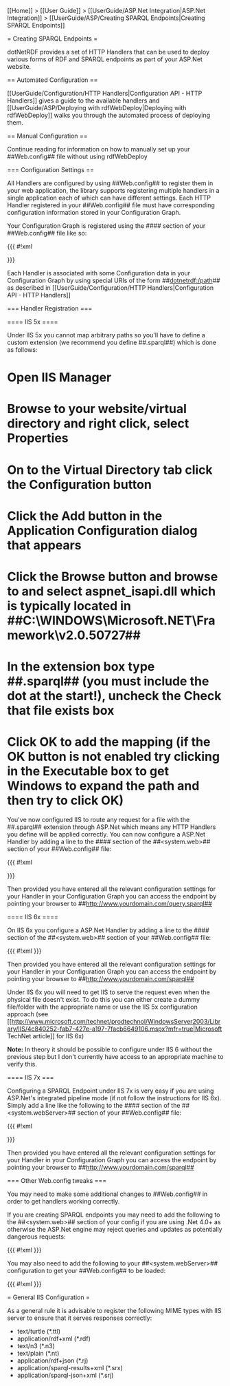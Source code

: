 [[Home]] > [[User Guide]] > [[UserGuide/ASP.Net Integration|ASP.Net Integration]] > [[UserGuide/ASP/Creating SPARQL Endpoints|Creating SPARQL Endpoints]]

= Creating SPARQL Endpoints =

dotNetRDF provides a set of HTTP Handlers that can be used to deploy various forms of RDF and SPARQL endpoints as part of your ASP.Net website.

== Automated Configuration ==

[[UserGuide/Configuration/HTTP Handlers|Configuration API - HTTP Handlers]] gives a guide to the available handlers and [[UserGuide/ASP/Deploying with rdfWebDeploy|Deploying with rdfWebDeploy]] walks you through the automated process of deploying them.

== Manual Configuration ==

Continue reading for information on how to manually set up your ##Web.config## file without using rdfWebDeploy

=== Configuration Settings ==

All Handlers are configured by using ##Web.config## to register them in your web application, the library supports registering multiple handlers in a single application each of which can have different settings. Each HTTP Handler registered in your ##Web.config## file must have corresponding configuration information stored in your Configuration Graph.

Your Configuration Graph is registered using the ##<appSettings>## section of your ##Web.config## file like so:

{{{
#!xml

<appSettings>
  <add key="dotNetRDFConfig" value="~/App_Data/config.ttl" />
</appSettings>
}}}

Each Handler is associated with some Configuration data in your Configuration Graph by using special URIs of the form ##<dotnetrdf:/path>## as described in [[UserGuide/Configuration/HTTP Handlers|Configuration API - HTTP Handlers]]

=== Handler Registration ===

==== IIS 5x ====

Under IIS 5x you cannot map arbitrary paths so you'll have to define a custom extension (we recommend you define ##.sparql##) which is done as follows:

# Open IIS Manager
# Browse to your website/virtual directory and right click, select Properties
# On to the Virtual Directory tab click the Configuration button
# Click the Add button in the Application Configuration dialog that appears
# Click the Browse button and browse to and select aspnet_isapi.dll which is typically located in ##C:\WINDOWS\Microsoft.NET\Framework\v2.0.50727\##
# In the extension box type ##.sparql## (you must include the dot at the start!), uncheck the Check that file exists box
# Click OK to add the mapping (if the OK button is not enabled try clicking in the Executable box to get Windows to expand the path and then try to click OK)

You've now configured IIS to route any request for a file with the ##.sparql## extension through ASP.Net which means any HTTP Handlers you define will be applied correctly. You can now configure a ASP.Net Handler by adding a line to the ##<httpHandlers>## section of the ##<system.web>## section of your ##Web.config## file:

{{{
#!xml

<add verb="*" path="/query.sparql" validate="false" type="VDS.RDF.Web.QueryHandler" />
}}}

Then provided you have entered all the relevant configuration settings for your Handler in your Configuration Graph you can access the endpoint by pointing your browser to ##http://www.yourdomain.com/query.sparql##

==== IIS 6x ====

On IIS 6x you configure a ASP.Net Handler by adding a line to the ##<httpHandlers>## section of the ##<system.web>## section of your ##Web.config## file:

{{{
#!xml
<add verb="*" path="/sparql" validate="false" type="VDS.RDF.Web.QueryHandler" />
}}}

Then provided you have entered all the relevant configuration settings for your Handler in your Configuration Graph you can access the endpoint by pointing your browser to ##http://www.yourdomain.com/sparql##

Under IIS 6x you will need to get IIS to serve the request even when the physical file doesn't exist. To do this you can either create a dummy file/folder with the appropriate name or use the IIS 5x configuration approach (see [[http://www.microsoft.com/technet/prodtechnol/WindowsServer2003/Library/IIS/4c840252-fab7-427e-a197-7facb6649106.mspx?mfr=true|Microsoft TechNet article]] for IIS 6x)

**Note:** In theory it should be possible to configure under IIS 6 without the previous step but I don't currently have access to an appropriate machine to verify this.

==== IIS 7x ===

Configuring a SPARQL Endpoint under IIS 7x is very easy if you are using ASP.Net's integrated pipeline mode (if not follow the instructions for IIS 6x). Simply add a line like the following to the ##<handlers>## section of the ##<system.webServer>## section of your ##Web.config## file:

{{{
#!xml

<add name="/sparql" verb="*" path="/sparql" type="VDS.RDF.Web.QueryHandler" />
}}}

Then provided you have entered all the relevant configuration settings for your Handler in your Configuration Graph you can access the endpoint by pointing your browser to ##http://www.yourdomain.com/sparql##

=== Other Web.config tweaks ===

You may need to make some additional changes to ##Web.config## in order to get handlers working correctly.

If you are creating SPARQL endpoints you may need to add the following to the ##<system.web>## section of your config if you are using .Net 4.0+ as otherwise the ASP.Net engine may reject queries and updates as potentially dangerous requests:

{{{
#!xml
<httpRuntime requestValidationMode="2.0" />
}}}

You may also need to add the following to your ##<system.webServer>## configuration to get your ##Web.config## to be loaded:

{{{
#!xml
<validation validateIntegratedModeConfiguration="false" />
}}}

= General IIS Configuration =

As a general rule it is advisable to register the following MIME types with IIS server to ensure that it serves responses correctly:

* text/turtle (*.ttl)
* application/rdf+xml (*.rdf)
* text/n3 (*.n3)
* text/plain (*.nt)
* application/rdf+json (*.rj)
* application/sparql-results+xml (*.srx)
* application/sparql-json+xml (*.srj)